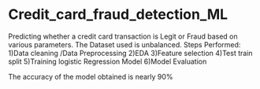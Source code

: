 # Credit_card_fraud_detection_ML
Predicting whether a credit card transaction is Legit or Fraud based on various parameters. 
The Dataset used is unbalanced.
Steps Performed:
1)Data cleaning /Data Preprocessing
2)EDA
3)Feature selection
4)Test train split
5)Training logistic Regression Model
6)Model Evaluation

The accuracy of the model obtained is nearly 90%
